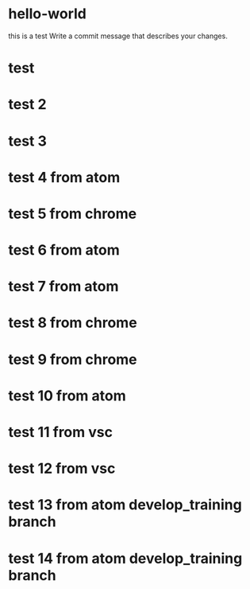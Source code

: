 # hello-world
this is a test
Write a commit message that describes your changes.
# test
# test 2
# test 3
# test 4 from atom
# test 5 from chrome
# test 6 from atom
# test 7 from atom
# test 8 from chrome
# test 9 from chrome
# test 10 from atom
# test 11 from vsc
# test 12 from vsc
# test 13 from atom develop_training branch
# test 14 from atom develop_training branch
